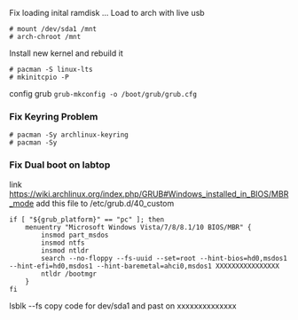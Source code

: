 Fix loading inital ramdisk ...
Load to arch with live usb
```
# mount /dev/sda1 /mnt
# arch-chroot /mnt
```
Install new kernel and rebuild it
```
# pacman -S linux-lts
# mkinitcpio -P
```
config grub
`grub-mkconfig -o /boot/grub/grub.cfg`

### Fix Keyring Problem
```
# pacman -Sy archlinux-keyring
# pacman -Sy
```

### Fix Dual boot on labtop
link https://wiki.archlinux.org/index.php/GRUB#Windows_installed_in_BIOS/MBR_mode
add this file to /etc/grub.d/40_custom
```
if [ "${grub_platform}" == "pc" ]; then
	menuentry "Microsoft Windows Vista/7/8/8.1/10 BIOS/MBR" {
		insmod part_msdos
		insmod ntfs
		insmod ntldr     
		search --no-floppy --fs-uuid --set=root --hint-bios=hd0,msdos1 --hint-efi=hd0,msdos1 --hint-baremetal=ahci0,msdos1 XXXXXXXXXXXXXXXX
		ntldr /bootmgr
	}
fi
```
lsblk --fs 
copy code for dev/sda1 and past on xxxxxxxxxxxxxx
